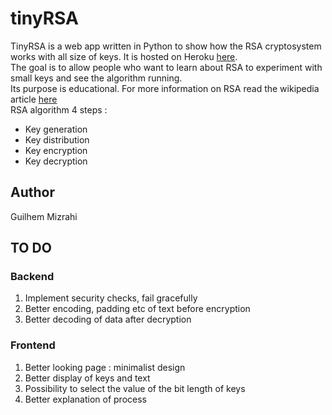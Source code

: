 # tinyRSA
TinyRSA is a web app written in Python to show how the RSA cryptosystem works with all size of keys. It is hosted on Heroku [here](https://tinyrsa.herokuapp.com/).  
The goal is to allow people who want to learn about RSA to experiment with small keys and see the algorithm running.  
Its purpose is educational. For more information on RSA read the wikipedia article [here](https://en.wikipedia.org/wiki/RSA_%28cryptosystem%29)  
RSA algorithm
4 steps :  
- Key generation
- Key distribution
- Key encryption
- Key decryption

## Author

Guilhem Mizrahi

## TO DO
### Backend
1. Implement security checks, fail gracefully
2. Better encoding, padding etc of text before encryption
3. Better decoding of data after decryption
### Frontend
1. Better looking page : minimalist design
2. Better display of keys and text
3. Possibility to select the value of the bit length of keys
4. Better explanation of process
